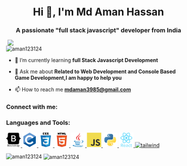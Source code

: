 <h1 align="center">Hi 👋, I'm Md Aman Hassan</h1>
<h3 align="center">A passionate "full stack javascript" developer from India</h3>
<img align=right  width="500"src="https://www.google.com/search?q=animated+web+developer+gif&sxsrf=ALiCzsZVgy7O5KOJfqmYTJVh0aOQWgBuzg:1670069923316&source=lnms&tbm=isch&sa=X&ved=2ahUKEwjMy52kt937AhVy7zgGHYXrBbgQ_AUoAXoECAIQAw&biw=1536&bih=696&dpr=1.25#imgrc=sGO0QsnlUm-eqM&imgdii=jgCi-g6St9aUvM">

<p align="left"> <img src="https://komarev.com/ghpvc/?username=aman123124&label=Profile%20views&color=0e75b6&style=flat" alt="aman123124" /> </p>

- 🌱 I’m currently learning **full Stack Javascript Development**

- 💬 Ask me about **Related to Web Development and Console Based Game Development,I am happy to help you**

- 📫 How to reach me **mdaman3985@gmail.com**

<h3 align="left">Connect with me:</h3>
<p align="left">
</p>

<h3 align="left">Languages and Tools:</h3>
<p align="left"> <a href="https://getbootstrap.com" target="_blank" rel="noreferrer"> <img src="https://raw.githubusercontent.com/devicons/devicon/master/icons/bootstrap/bootstrap-plain-wordmark.svg" alt="bootstrap" width="40" height="40"/> </a> <a href="https://www.cprogramming.com/" target="_blank" rel="noreferrer"> <img src="https://raw.githubusercontent.com/devicons/devicon/master/icons/c/c-original.svg" alt="c" width="40" height="40"/> </a> <a href="https://www.w3schools.com/css/" target="_blank" rel="noreferrer"> <img src="https://raw.githubusercontent.com/devicons/devicon/master/icons/css3/css3-original-wordmark.svg" alt="css3" width="40" height="40"/> </a> <a href="https://www.w3.org/html/" target="_blank" rel="noreferrer"> <img src="https://raw.githubusercontent.com/devicons/devicon/master/icons/html5/html5-original-wordmark.svg" alt="html5" width="40" height="40"/> </a> <a href="https://www.java.com" target="_blank" rel="noreferrer"> <img src="https://raw.githubusercontent.com/devicons/devicon/master/icons/java/java-original.svg" alt="java" width="40" height="40"/> </a> <a href="https://developer.mozilla.org/en-US/docs/Web/JavaScript" target="_blank" rel="noreferrer"> <img src="https://raw.githubusercontent.com/devicons/devicon/master/icons/javascript/javascript-original.svg" alt="javascript" width="40" height="40"/> </a> <a href="https://www.python.org" target="_blank" rel="noreferrer"> <img src="https://raw.githubusercontent.com/devicons/devicon/master/icons/python/python-original.svg" alt="python" width="40" height="40"/> </a> <a href="https://reactjs.org/" target="_blank" rel="noreferrer"> <img src="https://raw.githubusercontent.com/devicons/devicon/master/icons/react/react-original-wordmark.svg" alt="react" width="40" height="40"/> </a> <a href="https://tailwindcss.com/" target="_blank" rel="noreferrer"> <img src="https://www.vectorlogo.zone/logos/tailwindcss/tailwindcss-icon.svg" alt="tailwind" width="40" height="40"/> </a> </p>

<p><img align="left" src="https://github-readme-stats.vercel.app/api/top-langs?username=aman123124&show_icons=true&locale=en&layout=compact" alt="aman123124" /></p>

<p>&nbsp;<img align="center" src="https://github-readme-stats.vercel.app/api?username=aman123124&show_icons=true&locale=en" alt="aman123124" /></p>
